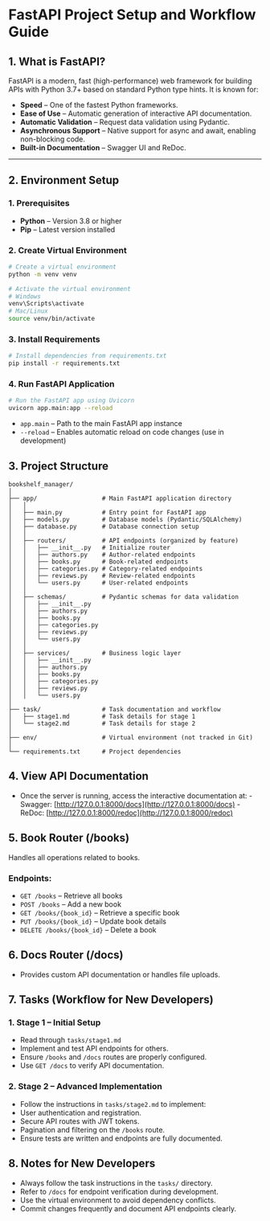 # FastAPI Project Setup and Workflow Guide

## 1. What is FastAPI?
FastAPI is a modern, fast (high-performance) web framework for building APIs with Python 3.7+ based on standard Python type hints. It is known for:
- **Speed** – One of the fastest Python frameworks.
- **Ease of Use** – Automatic generation of interactive API documentation.
- **Automatic Validation** – Request data validation using Pydantic.
- **Asynchronous Support** – Native support for async and await, enabling non-blocking code.
- **Built-in Documentation** – Swagger UI and ReDoc.

---

## 2. Environment Setup

### 1. Prerequisites
- **Python** – Version 3.8 or higher
- **Pip** – Latest version installed

### 2. Create Virtual Environment
```bash
# Create a virtual environment
python -m venv venv

# Activate the virtual environment
# Windows
venv\Scripts\activate
# Mac/Linux
source venv/bin/activate
```

### 3. Install Requirements
```bash
# Install dependencies from requirements.txt
pip install -r requirements.txt
```

### 4. Run FastAPI Application
```bash
# Run the FastAPI app using Uvicorn
uvicorn app.main:app --reload
```
- `app.main` – Path to the main FastAPI app instance
- `--reload` – Enables automatic reload on code changes (use in development)

## 3. Project Structure

```
bookshelf_manager/
│
├── app/                  # Main FastAPI application directory
│   │
│   ├── main.py           # Entry point for FastAPI app
│   ├── models.py         # Database models (Pydantic/SQLAlchemy)
│   ├── database.py       # Database connection setup
│   │
│   ├── routers/          # API endpoints (organized by feature)
│   │   ├── __init__.py   # Initialize router
│   │   ├── authors.py    # Author-related endpoints
│   │   ├── books.py      # Book-related endpoints
│   │   ├── categories.py # Category-related endpoints
│   │   ├── reviews.py    # Review-related endpoints
│   │   └── users.py      # User-related endpoints
│   │
│   ├── schemas/          # Pydantic schemas for data validation
│   │   ├── __init__.py
│   │   ├── authors.py
│   │   ├── books.py
│   │   ├── categories.py
│   │   ├── reviews.py
│   │   └── users.py
│   │
│   ├── services/         # Business logic layer
│   │   ├── __init__.py
│   │   ├── authors.py
│   │   ├── books.py
│   │   ├── categories.py
│   │   ├── reviews.py
│   │   └── users.py
│
├── task/                 # Task documentation and workflow
│   ├── stage1.md         # Task details for stage 1
│   └── stage2.md         # Task details for stage 2
│
├── env/                  # Virtual environment (not tracked in Git)
│
└── requirements.txt      # Project dependencies
```

## 4. View API Documentation
- Once the server is running, access the interactive documentation at:
		- Swagger: [http://127.0.0.1:8000/docs](http://127.0.0.1:8000/docs)
		- ReDoc: [http://127.0.0.1:8000/redoc](http://127.0.0.1:8000/redoc)

## 5. Book Router (/books)

Handles all operations related to books.

### Endpoints:
- `GET /books` – Retrieve all books
- `POST /books` – Add a new book
- `GET /books/{book_id}` – Retrieve a specific book
- `PUT /books/{book_id}` – Update book details
- `DELETE /books/{book_id}` – Delete a book

## 6. Docs Router (/docs)
- Provides custom API documentation or handles file uploads.

## 7. Tasks (Workflow for New Developers)

### 1. Stage 1 – Initial Setup
- Read through `tasks/stage1.md`
- Implement and test API endpoints for others.
- Ensure `/books` and `/docs` routes are properly configured.
- Use `GET /docs` to verify API documentation.

### 2. Stage 2 – Advanced Implementation
- Follow the instructions in `tasks/stage2.md` to implement:
- User authentication and registration.
- Secure API routes with JWT tokens.
- Pagination and filtering on the `/books` route.
- Ensure tests are written and endpoints are fully documented.

## 8. Notes for New Developers
- Always follow the task instructions in the `tasks/` directory.
- Refer to `/docs` for endpoint verification during development.
- Use the virtual environment to avoid dependency conflicts.
- Commit changes frequently and document API endpoints clearly.
